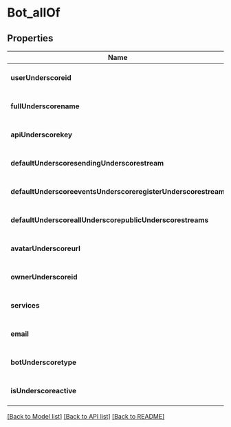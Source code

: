 # Bot_allOf

## Properties
Name | Type | Description | Notes
------------ | ------------- | ------------- | -------------
**userUnderscoreid** | [**AnyType**](.md) |  | [optional] [default to null]
**fullUnderscorename** | [**AnyType**](.md) |  | [optional] [default to null]
**apiUnderscorekey** | [**AnyType**](.md) |  | [optional] [default to null]
**defaultUnderscoresendingUnderscorestream** | [**AnyType**](.md) |  | [optional] [default to null]
**defaultUnderscoreeventsUnderscoreregisterUnderscorestream** | [**AnyType**](.md) |  | [optional] [default to null]
**defaultUnderscoreallUnderscorepublicUnderscorestreams** | [**AnyType**](.md) |  | [optional] [default to null]
**avatarUnderscoreurl** | [**AnyType**](.md) |  | [optional] [default to null]
**ownerUnderscoreid** | [**AnyType**](.md) |  | [optional] [default to null]
**services** | [**AnyType**](.md) |  | [optional] [default to null]
**email** | **string** |  | [optional] [default to null]
**botUnderscoretype** | **integer** |  | [optional] [default to null]
**isUnderscoreactive** | **boolean** |  | [optional] [default to null]

[[Back to Model list]](../README.md#documentation-for-models) [[Back to API list]](../README.md#documentation-for-api-endpoints) [[Back to README]](../README.md)


